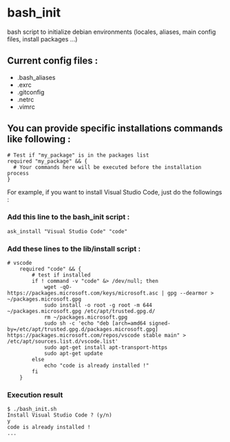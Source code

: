 # bash_init
bash script to initialize debian environments (locales, aliases, main config files, install packages ...)

## Current config files :
 - .bash_aliases
 - .exrc
 - .gitconfig
 - .netrc
 - .vimrc

## You can provide specific installations commands like following :
```
# Test if "my_package" is in the packages list
required "my_package" && {
  # Your commands here will be executed before the installation process
}
```

For example, if you want to install Visual Studio Code, just do the followings :

### Add this line to the bash_init script : 
```
ask_install "Visual Studio Code" "code"
```

### Add these lines to the lib/install script :
```
# vscode
    required "code" && {
        # test if installed
        if ! command -v "code" &> /dev/null; then
            wget -qO- https://packages.microsoft.com/keys/microsoft.asc | gpg --dearmor > ~/packages.microsoft.gpg
            sudo install -o root -g root -m 644 ~/packages.microsoft.gpg /etc/apt/trusted.gpg.d/
            rm ~/packages.microsoft.gpg
            sudo sh -c 'echo "deb [arch=amd64 signed-by=/etc/apt/trusted.gpg.d/packages.microsoft.gpg] https://packages.microsoft.com/repos/vscode stable main" > /etc/apt/sources.list.d/vscode.list'
            sudo apt-get install apt-transport-https
            sudo apt-get update
        else
            echo "code is already installed !"
        fi
    }

```
### Execution result
```
$ ./bash_init.sh 
Install Visual Studio Code ? (y/n)
y
code is already installed !
...
```
